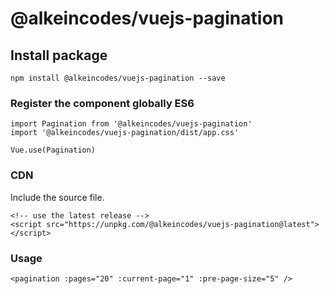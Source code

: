# @alkeincodes/vuejs-pagination

## Install package
```
npm install @alkeincodes/vuejs-pagination --save
```

### Register the component globally ES6
```
import Pagination from '@alkeincodes/vuejs-pagination'
import '@alkeincodes/vuejs-pagination/dist/app.css'

Vue.use(Pagination)
```

### CDN
Include the source file.
```
<!-- use the latest release -->
<script src="https://unpkg.com/@alkeincodes/vuejs-pagination@latest"></script>
```

### Usage
```
<pagination :pages="20" :current-page="1" :pre-page-size="5" />
```